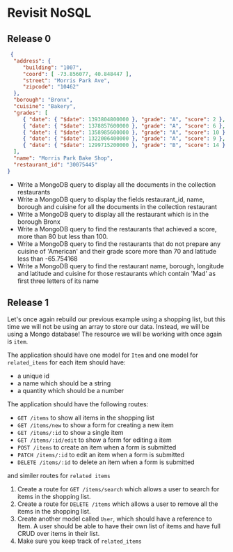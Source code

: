 # Revisit NoSQL

## Release 0

```json
 {
  "address": {
     "building": "1007",
     "coord": [ -73.856077, 40.848447 ],
     "street": "Morris Park Ave",
     "zipcode": "10462"
  },
  "borough": "Bronx",
  "cuisine": "Bakery",
  "grades": [
     { "date": { "$date": 1393804800000 }, "grade": "A", "score": 2 },
     { "date": { "$date": 1378857600000 }, "grade": "A", "score": 6 },
     { "date": { "$date": 1358985600000 }, "grade": "A", "score": 10 },
     { "date": { "$date": 1322006400000 }, "grade": "A", "score": 9 },
     { "date": { "$date": 1299715200000 }, "grade": "B", "score": 14 }
  ],
  "name": "Morris Park Bake Shop",
  "restaurant_id": "30075445"
}
```
-  Write a MongoDB query to display all the documents in the collection restaurants
- Write a MongoDB query to display the fields restaurant_id, name, borough and cuisine for all the documents in the collection restaurant
- Write a MongoDB query to display all the restaurant which is in the borough Bronx
- Write a MongoDB query to find the restaurants that achieved a score, more than 80 but less than 100.
- Write a MongoDB query to find the restaurants that do not prepare any cuisine of 'American' and their grade score more than 70 and latitude less than -65.754168
- Write a MongoDB query to find the restaurant name, borough, longitude and latitude and cuisine for those restaurants which contain 'Mad' as first three letters of its name

## Release 1

Let's once again rebuild our previous example using a shopping list, but this time we will not be using an array to store our data. Instead, we will be using a Mongo database! The resource we will be working with once again is `item`.

The application should have one model for `Item` and one model for `related_items` for each item should have:

- a unique id
- a name which should be a string
- a quantity which should be a number

The application should have the following routes:

- `GET /items` to show all items in the shopping list
- `GET /items/new` to show a form for creating a new item
- `GET /items/:id` to show a single item
- `GET /items/:id/edit` to show a form for editing a item
- `POST /items` to create an item when a form is submitted
- `PATCH /items/:id` to edit an item when a form is submitted
- `DELETE /items/:id` to delete an item when a form is submitted

and similer routes for `related items`

1. Create a route for `GET /items/search` which allows a user to search for items in the shopping list.
2. Create a route for `DELETE /items` which allows a user to remove all the items in the shopping list.
3. Create another model called `User`, which should have a reference to Item. A user should be able to have their own list of items and have full CRUD over items in their list.
4. Make sure you keep track of `related_items`
